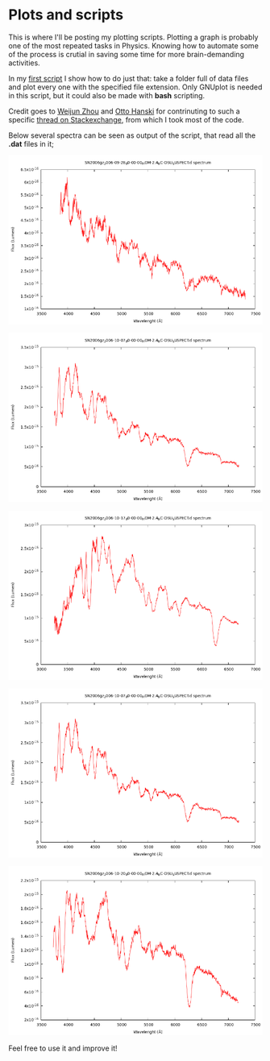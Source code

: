# Plots and scripts

This is where I'll be posting my plotting scripts. Plotting a graph is probably one of the most repeated tasks in Physics. Knowing how to automate some of the process is crutial in saving some time for more brain-demanding activities.

In my [first script](FolderPlot2.p) I show how to do just that: take a folder full of data files and plot every one with the specified file extension. Only GNUplot is needed in this script, but it could also be made with **bash** scripting.

Credit goes to [Weijun Zhou](https://unix.stackexchange.com/users/259023/weijun-zhou) and [Otto Hanski](https://unix.stackexchange.com/users/356551/otto-hanski) for contrinuting to such a specific [thread on Stackexchange](https://unix.stackexchange.com/questions/515924/plotting-all-files-from-a-directory-in-gnuplot), from which I took most of the code.

Below several spectra can be seen as output of the script, that read all the **.dat** files in it;

![SN2006gx28-09](SN2006gz_2006-09-28_00-00-00_MDM-2.4_BC-OSU_SUSPECT.d.png "Spectra")

![SN2006gx7-10](SN2006gz_2006-10-07_00-00-00_MDM-2.4_BC-OSU_SUSPECT.d.png "Spectra")

![SN2006gx17-10](SN2006gz_2006-10-17_00-00-00_MDM-2.4_BC-OSU_SUSPECT.d.png "Spectra")

![SN2006gx7-10](SN2006gz_2006-10-07_00-00-00_MDM-2.4_BC-OSU_SUSPECT.d.png "Spectra")

![SN2006gx20-10](SN2006gz_2006-10-20_00-00-00_MDM-2.4_BC-OSU_SUSPECT.d.png "Spectra")


Feel free to use it and improve it!
